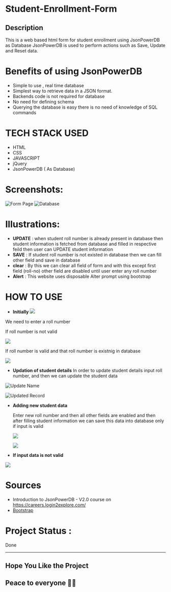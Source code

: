 # Student-Enrollment-Form
## Description 
This is a web based html form for student enrollment using JsonPowerDB as Database 
JsonPowerDB is used to perform actions such as Save, Update and Reset data.


# Benefits of using JsonPowerDB
* Simple to use , real time database
* Simplest way to retrieve data in a JSON format.
* Backends code is not required for database 
* No need for defining schema 
* Querying the database is easy there is no need  of knowledge of SQL commands

# TECH STACK USED
* HTML
* CSS
* JAVASCRIPT 
* jQuery
* JsonPowerDB ( As Database)

# Screenshots:
![Form Page](images/page-1.png)
![Database](images/db.png)

# Illustrations:
* **UPDATE** : when student roll number is already present in database then student information is fetched from database and filled in respective feild then user can UPDATE student information 
* **SAVE** : If student roll number is not existed in database then we can fill other field and save in database
* **clear** : By this we can clear all field of form and with this except first field (roll-no) other field are disabled until user enter any roll number
* **Alert** : This website uses disposable Alter prompt using bootstrap

# HOW TO USE

* **Initially**
![](images/initialpage.png)

We need to enter a roll number 

If roll number is not valid 

![](images/invalid.png)


If roll number is valid and that roll number is existnig in database

![](images/valid.png)


* **Updation of student details**
  In order to update student details input roll number, and then we can update the student data
  
![Update Name](images/update.png)
  
 ![Updated Record](images/updated%20db.png)

* **Adding new student data**

  Enter new roll number and then all other fields are enabled and then after filling student information we can save this data into database only if input is valid

  ![](images/new%20data.png)
  
  ![](images/new%20save.png)
  
 * **If input data is not valid**
  
  ![](images/missing.png)

    
  
  # Sources
  * Introduction to JsonPowerDB - V2.0 course  on https://careers.login2explore.com/
  * [Bootstrap](https://getbootstrap.com/docs/5.0/getting-started/introduction/) 
  
  # Project Status :
  Done

  --------------------
## Hope You Like the Project 
## Peace to everyone 🙏🏻